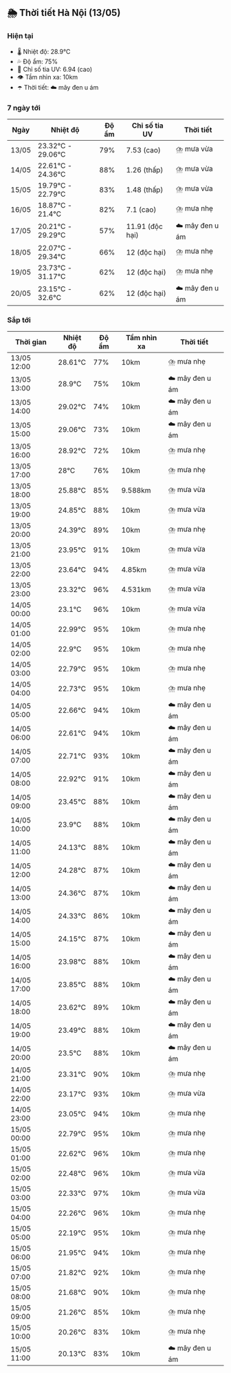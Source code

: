 ## 🌦️ Thời tiết Hà Nội (13/05)

### Hiện tại

- 🌡️ Nhiệt độ: 28.9℃
- 💦 Độ ẩm: 75%
- 🌟 Chỉ số tia UV: 6.94 (cao)
- 👁️ Tầm nhìn xa: 10km
- ☂️ Thời tiết: ☁️ mây đen u ám

### 7 ngày tới

| Ngày | Nhiệt độ | Độ ẩm | Chỉ số tia UV | Thời tiết |
| --- | --- | --- | --- | --- |
| 13/05 | 23.32℃ - 29.06℃ | 79% | 7.53 (cao) | ⛈️ mưa vừa |
| 14/05 | 22.61℃ - 24.36℃ | 88% | 1.26 (thấp) | ⛈️ mưa vừa |
| 15/05 | 19.79℃ - 22.79℃ | 83% | 1.48 (thấp) | ⛈️ mưa vừa |
| 16/05 | 18.87℃ - 21.4℃ | 82% | 7.1 (cao) | ⛈️ mưa nhẹ |
| 17/05 | 20.21℃ - 29.29℃ | 57% | 11.91 (độc hại) | ☁️ mây đen u ám |
| 18/05 | 22.07℃ - 29.34℃ | 66% | 12 (độc hại) | ⛈️ mưa nhẹ |
| 19/05 | 23.73℃ - 31.17℃ | 62% | 12 (độc hại) | ⛈️ mưa nhẹ |
| 20/05 | 23.15℃ - 32.6℃ | 62% | 12 (độc hại) | ☁️ mây đen u ám |

### Sắp tới

| Thời gian | Nhiệt độ | Độ ẩm | Tầm nhìn xa | Thời tiết |
| --- | --- | --- | --- | --- |
| 13/05 12:00 | 28.61℃ | 77% | 10km | ⛈️ mưa nhẹ |
| 13/05 13:00 | 28.9℃ | 75% | 10km | ☁️ mây đen u ám |
| 13/05 14:00 | 29.02℃ | 74% | 10km | ☁️ mây đen u ám |
| 13/05 15:00 | 29.06℃ | 73% | 10km | ☁️ mây đen u ám |
| 13/05 16:00 | 28.92℃ | 72% | 10km | ⛈️ mưa nhẹ |
| 13/05 17:00 | 28℃ | 76% | 10km | ⛈️ mưa nhẹ |
| 13/05 18:00 | 25.88℃ | 85% | 9.588km | ⛈️ mưa vừa |
| 13/05 19:00 | 24.85℃ | 88% | 10km | ⛈️ mưa vừa |
| 13/05 20:00 | 24.39℃ | 89% | 10km | ⛈️ mưa nhẹ |
| 13/05 21:00 | 23.95℃ | 91% | 10km | ⛈️ mưa vừa |
| 13/05 22:00 | 23.64℃ | 94% | 4.85km | ⛈️ mưa vừa |
| 13/05 23:00 | 23.32℃ | 96% | 4.531km | ⛈️ mưa vừa |
| 14/05 00:00 | 23.1℃ | 96% | 10km | ⛈️ mưa vừa |
| 14/05 01:00 | 22.99℃ | 95% | 10km | ⛈️ mưa nhẹ |
| 14/05 02:00 | 22.9℃ | 95% | 10km | ⛈️ mưa nhẹ |
| 14/05 03:00 | 22.79℃ | 95% | 10km | ⛈️ mưa nhẹ |
| 14/05 04:00 | 22.73℃ | 95% | 10km | ⛈️ mưa nhẹ |
| 14/05 05:00 | 22.66℃ | 94% | 10km | ☁️ mây đen u ám |
| 14/05 06:00 | 22.61℃ | 94% | 10km | ☁️ mây đen u ám |
| 14/05 07:00 | 22.71℃ | 93% | 10km | ☁️ mây đen u ám |
| 14/05 08:00 | 22.92℃ | 91% | 10km | ☁️ mây đen u ám |
| 14/05 09:00 | 23.45℃ | 88% | 10km | ☁️ mây đen u ám |
| 14/05 10:00 | 23.9℃ | 88% | 10km | ☁️ mây đen u ám |
| 14/05 11:00 | 24.13℃ | 88% | 10km | ☁️ mây đen u ám |
| 14/05 12:00 | 24.28℃ | 87% | 10km | ☁️ mây đen u ám |
| 14/05 13:00 | 24.36℃ | 87% | 10km | ☁️ mây đen u ám |
| 14/05 14:00 | 24.33℃ | 86% | 10km | ☁️ mây đen u ám |
| 14/05 15:00 | 24.15℃ | 87% | 10km | ☁️ mây đen u ám |
| 14/05 16:00 | 23.98℃ | 88% | 10km | ☁️ mây đen u ám |
| 14/05 17:00 | 23.85℃ | 88% | 10km | ☁️ mây đen u ám |
| 14/05 18:00 | 23.62℃ | 89% | 10km | ☁️ mây đen u ám |
| 14/05 19:00 | 23.49℃ | 88% | 10km | ☁️ mây đen u ám |
| 14/05 20:00 | 23.5℃ | 88% | 10km | ☁️ mây đen u ám |
| 14/05 21:00 | 23.31℃ | 90% | 10km | ⛈️ mưa nhẹ |
| 14/05 22:00 | 23.17℃ | 93% | 10km | ⛈️ mưa vừa |
| 14/05 23:00 | 23.05℃ | 94% | 10km | ⛈️ mưa nhẹ |
| 15/05 00:00 | 22.79℃ | 95% | 10km | ⛈️ mưa nhẹ |
| 15/05 01:00 | 22.62℃ | 96% | 10km | ⛈️ mưa nhẹ |
| 15/05 02:00 | 22.48℃ | 96% | 10km | ⛈️ mưa vừa |
| 15/05 03:00 | 22.33℃ | 97% | 10km | ⛈️ mưa vừa |
| 15/05 04:00 | 22.26℃ | 96% | 10km | ⛈️ mưa nhẹ |
| 15/05 05:00 | 22.19℃ | 95% | 10km | ⛈️ mưa nhẹ |
| 15/05 06:00 | 21.95℃ | 94% | 10km | ⛈️ mưa nhẹ |
| 15/05 07:00 | 21.82℃ | 92% | 10km | ⛈️ mưa nhẹ |
| 15/05 08:00 | 21.68℃ | 90% | 10km | ⛈️ mưa nhẹ |
| 15/05 09:00 | 21.26℃ | 85% | 10km | ⛈️ mưa nhẹ |
| 15/05 10:00 | 20.26℃ | 83% | 10km | ⛈️ mưa nhẹ |
| 15/05 11:00 | 20.13℃ | 83% | 10km | ☁️ mây đen u ám |
